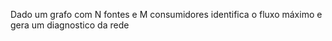 Dado um grafo com N fontes e M consumidores identifica o fluxo máximo e gera um diagnostico da rede
